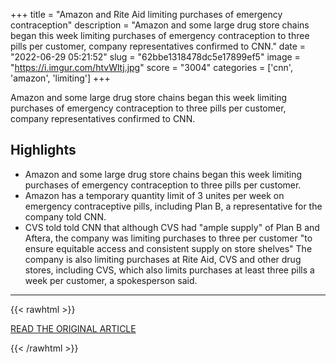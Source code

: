 +++
title = "Amazon and Rite Aid limiting purchases of emergency contraception"
description = "Amazon and some large drug store chains began this week limiting purchases of emergency contraception to three pills per customer, company representatives confirmed to CNN."
date = "2022-06-29 05:21:52"
slug = "62bbe1318478dc5e17899ef5"
image = "https://i.imgur.com/htvWltj.jpg"
score = "3004"
categories = ['cnn', 'amazon', 'limiting']
+++

Amazon and some large drug store chains began this week limiting purchases of emergency contraception to three pills per customer, company representatives confirmed to CNN.

## Highlights

- Amazon and some large drug store chains began this week limiting purchases of emergency contraception to three pills per customer.
- Amazon has a temporary quantity limit of 3 unites per week on emergency contraceptive pills, including Plan B, a representative for the company told CNN.
- CVS told told CNN that although CVS had "ample supply" of Plan B and Aftera, the company was limiting purchases to three per customer "to ensure equitable access and consistent supply on store shelves" The company is also limiting purchases at Rite Aid, CVS and other drug stores, including CVS, which also limits purchases at least three pills a week per customer, a spokesperson said.

---

{{< rawhtml >}}
  <p class="article-category">
    <a target="_blank" href="https://edition.cnn.com/2022/06/28/health/emergency-contraception-purchase-limit-plan-b/index.html">READ THE ORIGINAL ARTICLE</a>
  </p>
{{< /rawhtml >}}
